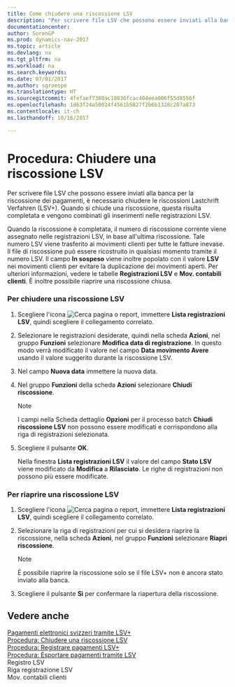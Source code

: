 ```yaml
---
title: Come chiudere una riscossione LSV
description: "Per scrivere file LSV che possono essere inviati alla banca per la riscossione dei pagamenti, è necessario chiudere le riscossioni Lastchrift Verfahren (LSV+). Quando si chiude una riscossione, questa risulta completata e vengono combinati gli inserimenti nelle registrazioni LSV."
documentationcenter: 
author: SorenGP
ms.prod: dynamics-nav-2017
ms.topic: article
ms.devlang: na
ms.tgt_pltfrm: na
ms.workload: na
ms.search.keywords: 
ms.date: 07/01/2017
ms.author: sgroespe
ms.translationtype: HT
ms.sourcegitcommit: 4fefaef7380ac10836fcac404eea006f55d8556f
ms.openlocfilehash: 1d63f24a50024f4561b5827f2b6b1328c207a873
ms.contentlocale: it-ch
ms.lasthandoff: 10/16/2017

---
```

# <a name="how-to-close-an-lsv-collection"></a>Procedura: Chiudere una riscossione LSV
Per scrivere file LSV che possono essere inviati alla banca per la riscossione dei pagamenti, è necessario chiudere le riscossioni Lastchrift Verfahren (LSV+). Quando si chiude una riscossione, questa risulta completata e vengono combinati gli inserimenti nelle registrazioni LSV.  
  
 Quando la riscossione è completata, il numero di riscossione corrente viene assegnato nelle registrazioni LSV, in base all'ultima riscossione. Tale numero LSV viene trasferito ai movimenti clienti per tutte le fatture inevase. Il file di riscossione può essere ricostruito in qualsiasi momento tramite il numero LSV. Il campo **In sospeso** viene inoltre popolato con il valore **LSV** nei movimenti clienti per evitare la duplicazione dei movimenti aperti. Per ulteriori informazioni, vedere le tabelle **Registrazioni LSV** e **Mov. contabili clienti**. È inoltre possibile riaprire una riscossione chiusa.  
  
### <a name="to-close-an-lsv-collection"></a>Per chiudere una riscossione LSV  
  
1.  Scegliere l'icona ![Cerca pagina o report](media/ui-search/search_small.png "Cerca pagina o report"), immettere **Lista registrazioni LSV**, quindi scegliere il collegamento correlato.  
  
2.  Selezionare le registrazioni desiderate, quindi nella scheda **Azioni**, nel gruppo **Funzioni** selezionare **Modifica data di registrazione**. In questo modo verrà modificato il valore nel campo **Data movimento Avere** usando il valore suggerito durante la riscossione LSV.  
  
3.  Nel campo **Nuova data** immettere la nuova data.  
  
4.  Nel gruppo **Funzioni** della scheda **Azioni** selezionare **Chiudi riscossione**.  
  
    > [!NOTE]  
    >  I campi nella Scheda dettaglio **Opzioni** per il processo batch **Chiudi riscossione LSV** non possono essere modificati e corrispondono alla riga di registrazioni selezionata.  
  
5.  Scegliere il pulsante **OK**.  
  
     Nella finestra **Lista registrazioni LSV** il valore del campo **Stato LSV** viene modificato da **Modifica** a **Rilasciato**. Le righe di registrazioni non possono più essere modificate.  
  
### <a name="to-reopen-an-lsv-collection"></a>Per riaprire una riscossione LSV  
  
1.  Scegliere l'icona ![Cerca pagina o report](media/ui-search/search_small.png "Cerca pagina o report"), immettere **Lista registrazioni LSV**, quindi scegliere il collegamento correlato.  
  
2.  Selezionare la riga di registrazioni per cui si desidera riaprire la riscossione, nella scheda **Azioni**, nel gruppo **Funzioni** selezionare **Riapri riscossione**.  
  
    > [!NOTE]  
    >  È possibile riaprire la riscossione solo se il file LSV+ non è ancora stato inviato alla banca.  
  
3.  Scegliere il pulsante **Sì** per confermare la riapertura della riscossione.  
  
## <a name="see-also"></a>Vedere anche  
 [Pagamenti elettronici svizzeri tramite LSV+](swiss-electronic-payments-using-lsv-.md)   
 [Procedura: Chiudere una riscossione LSV](how-to-process-an-lsv-collection.md)   
 [Procedura: Registrare pagamenti LSV+](how-to-post-lsv-payments.md)   
 [Procedura: Esportare pagamenti tramite LSV](how-to-export-payments-using-lsv.md)   
 Registro LSV   
 Riga registrazione LSV   
 Mov. contabili clienti
